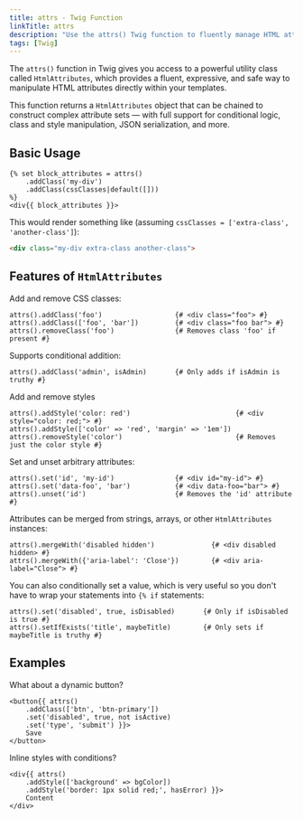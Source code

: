 ```yaml
---
title: attrs - Twig Function
linkTitle: attrs
description: "Use the attrs() Twig function to fluently manage HTML attributes using the HtmlAttributes class."
tags: [Twig]
---
```


The `attrs()` function in Twig gives you access to a powerful utility class called `HtmlAttributes`, which provides a
fluent, expressive, and safe way to manipulate HTML attributes directly within your templates.

This function returns a `HtmlAttributes` object that can be chained to construct complex attribute sets — with full 
support for conditional logic, class and style manipulation, JSON serialization, and more.

## Basic Usage

```twig
{% set block_attributes = attrs()
    .addClass('my-div')
    .addClass(cssClasses|default([]))
%}
<div{{ block_attributes }}>
```

This would render something like (assuming `cssClasses = ['extra-class', 'another-class']`):

```html
<div class="my-div extra-class another-class">
```

## Features of `HtmlAttributes`

Add and remove CSS classes:

```twig
attrs().addClass('foo')                  {# <div class="foo"> #}
attrs().addClass(['foo', 'bar'])         {# <div class="foo bar"> #}
attrs().removeClass('foo')               {# Removes class 'foo' if present #}
```

Supports conditional addition:

```twig
attrs().addClass('admin', isAdmin)       {# Only adds if isAdmin is truthy #}
```

Add and remove styles

```twig
attrs().addStyle('color: red')                          {# <div style="color: red;"> #}
attrs().addStyle(['color' => 'red', 'margin' => '1em'])
attrs().removeStyle('color')                            {# Removes just the color style #}
```

Set and unset arbitrary attributes:

```twig
attrs().set('id', 'my-id')               {# <div id="my-id"> #}
attrs().set('data-foo', 'bar')           {# <div data-foo="bar"> #}
attrs().unset('id')                      {# Removes the 'id' attribute #}
```

Attributes can be merged from strings, arrays, or other `HtmlAttributes` instances:

```twig
attrs().mergeWith('disabled hidden')              {# <div disabled hidden> #}
attrs().mergeWith({'aria-label': 'Close'})        {# <div aria-label="Close"> #}
```

You can also conditionally set a value, which is very useful so you don't have to wrap your statements into `{% if`
statements:

```twig
attrs().set('disabled', true, isDisabled)       {# Only if isDisabled is true #}
attrs().setIfExists('title', maybeTitle)        {# Only sets if maybeTitle is truthy #}
```

## Examples

What about a dynamic button?

```twig
<button{{ attrs()
    .addClass(['btn', 'btn-primary'])
    .set('disabled', true, not isActive)
    .set('type', 'submit') }}>
    Save
</button>
```

Inline styles with conditions?

```twig
<div{{ attrs()
    .addStyle(['background' => bgColor])
    .addStyle('border: 1px solid red;', hasError) }}>
    Content
</div>
```
